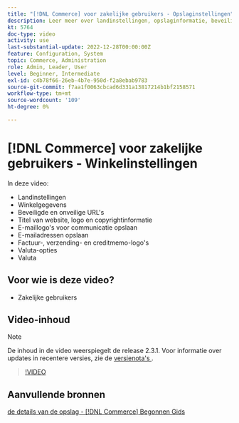 ```yaml
---
title: "[!DNL Commerce] voor zakelijke gebruikers - Opslaginstellingen"
description: Leer meer over landinstellingen, opslaginformatie, beveiligde en onveilige URL's, websitetitel, logo, copyrightinformatie, communicatie-e-maillogo's, e-mailadressen van winkels, valutaopties en valutatarieven.
kt: 5764
doc-type: video
activity: use
last-substantial-update: 2022-12-28T00:00:00Z
feature: Configuration, System
topic: Commerce, Administration
role: Admin, Leader, User
level: Beginner, Intermediate
exl-id: c4b78f66-26eb-4b7e-950d-f2a8ebab9783
source-git-commit: f7aa1f0063cbcad6d331a13817214b1bf2158571
workflow-type: tm+mt
source-wordcount: '109'
ht-degree: 0%

---
```


# [!DNL Commerce] voor zakelijke gebruikers - Winkelinstellingen

In deze video:

- Landinstellingen
- Winkelgegevens
- Beveiligde en onveilige URL&#39;s
- Titel van website, logo en copyrightinformatie
- E-maillogo&#39;s voor communicatie opslaan
- E-mailadressen opslaan
- Factuur-, verzending- en creditmemo-logo&#39;s
- Valuta-opties
- Valuta

## Voor wie is deze video?

- Zakelijke gebruikers

## Video-inhoud

>[!NOTE]
>
>De inhoud in de video weerspiegelt de release 2.3.1. Voor informatie over updates in recentere versies, zie de [ versienota&#39;s ](https://experienceleague.adobe.com/docs/commerce-operations/release/notes/overview.html).

>[!VIDEO](https://video.tv.adobe.com/v/35949?quality=12&learn=on)

## Aanvullende bronnen

[ de details van de opslag -  [!DNL Commerce]  Begonnen Gids ](https://experienceleague.adobe.com/docs/commerce-admin/start/setup/store-details.html)
